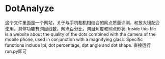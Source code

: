 # DotAnalyze
这个文件里面是一个网站，关于与手机相机相结合的网点质量评测，和放大镜配合使用。具体功能有网目线数，网点百分比，网目角度和网点形状.
Inside this file is a website about the quality of the dots combined with the camera of the mobile phone, used in 
conjunction with a magnifying glass. Specific functions include lpi, dot percentage, dpt angle and dot shape.
直接运行run.py即可
